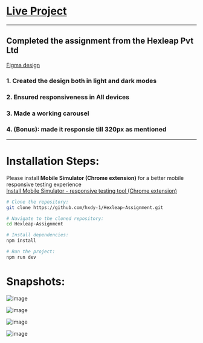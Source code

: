 # [Live Project](https://hexleap-assignment-ochre.vercel.app/)

---

## **Completed the assignment from the Hexleap Pvt Ltd**

[Figma design](https://www.figma.com/file/ILhqTNgZ8z0y8NjV8QtlYv/Hexleap-Frontend-Assignment?type=design&node-id=0:1&mode=design&t=nEoAYu5bFl3KSVlX-1)

### 1. Created the design both in light and dark modes
### 2. Ensured responsiveness in All devices
### 3. Made a working carousel
### 4. (Bonus): made it responsie till 320px as mentioned

---

# Installation Steps:

Please install **Mobile Simulator (Chrome extension)** for a better mobile responsive testing experience <br>
[Install Mobile Simulator - responsive testing tool (Chrome extension)](https://chromewebstore.google.com/detail/mobile-simulator-responsi/ckejmhbmlajgoklhgbapkiccekfoccmk)

```bash
# Clone the repository:
git clone https://github.com/hxdy-1/Hexleap-Assignment.git

# Navigate to the cloned repository:
cd Hexleap-Assignment

# Install dependencies:
npm install

# Run the project:
npm run dev
```

# Snapshots: 

![image](https://github.com/hxdy-1/Hexleap-Assignment/assets/115286446/badd1bfd-ea5f-4b12-9ea9-54c13019371e)

![image](https://github.com/hxdy-1/Hexleap-Assignment/assets/115286446/4fd4a50d-1a16-41e0-ad4f-30513b626460)

![image](https://github.com/hxdy-1/Hexleap-Assignment/assets/115286446/1e66b7d2-00cc-4151-96b0-41570e2f419e)

![image](https://github.com/hxdy-1/Hexleap-Assignment/assets/115286446/a6cfa36a-1e87-4baa-95a8-4e891ef7c4ff)
